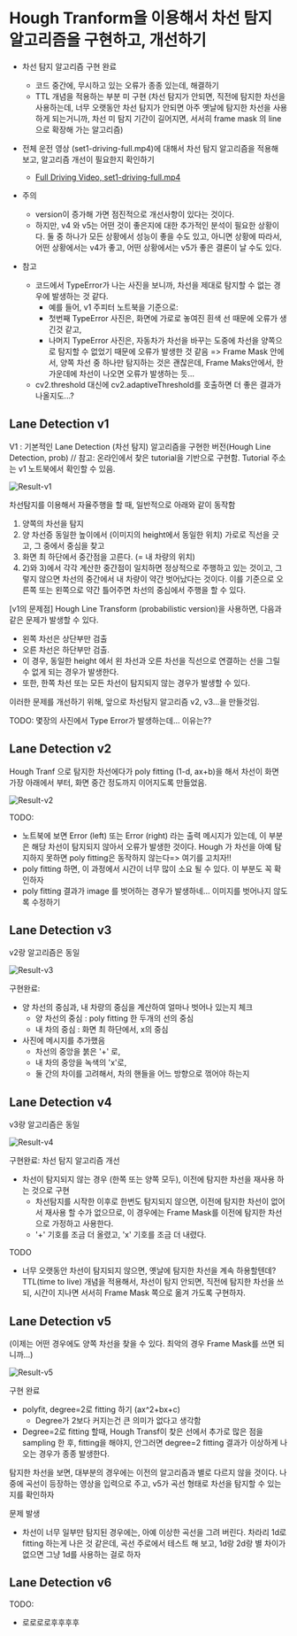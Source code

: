 # Hough Tranform을 이용해서 차선 탐지 알고리즘을 구현하고, 개선하기

* 차선 탐지 알고리즘 구현 완료
  * 코드 중간에, 무시하고 있는 오류가 종종 있는데, 해결하기
  * TTL 개념을 적용하는 부분 미 구현 (차선 탐지가 안되면, 직전에 탐지한 차선을 사용하는데, 너무 오랫동안 차선 탐지가 안되면 아주 옛날에 탐지한 차선을 사용하게 되는거니까, 차선 미 탐지 기간이 길어지면, 서서히 frame mask 의 line으로 확장해 가는 알고리즘)

* 전체 운전 영상 (set1-driving-full.mp4)에 대해서 차선 탐지 알고리즘을 적용해 보고, 알고리즘 개선이 필요한지 확인하기
  * [Full Driving Video, set1-driving-full.mp4](https://hallymackr-my.sharepoint.com/:v:/g/personal/tkim_hallymackr_onmicrosoft_com/ESzF8GNrz-pAmnYmNBgNLLYB0aKXl51CJZtXF5gV2umIrA?e=UE7Fvu)

* 주의
  * version이 증가해 가면 점진적으로 개선사항이 있다는 것이다.
  * 하지만, v4 와 v5는 어떤 것이 좋은지에 대한 추가적인 분석이 필요한 상황이다. 둘 중 하나가 모든 상황에서 성능이 좋을 수도 있고, 아니면 상황에 따라서, 어떤 상황에서는 v4가 좋고, 어떤 상황에서는 v5가 좋은 결론이 날 수도 있다.

* 참고
  * 코드에서 TypeError가 나는 사진을 보니까, 차선을 제대로 탐지할 수 없는 경우에 발생하는 것 같다. 
    * 예를 들어, v1 주피터 노트북을 기준으로:
    * 첫번째 TypeError 사진은, 화면에 가로로 놓여진 흰색 선 때문에 오류가 생긴것 같고,
    * 나머지 TypeError 사진은, 자동차가 차선을 바꾸는 도중에 차선을 양쪽으로 탐지할 수 없었기 때문에 오류가 발생한 것 같음 => Frame Mask 안에서, 양쪽 차선 중 하나만 탐지하는 것은 괜찮은데, Frame Maks안에서, 한 가운데에 차선이 나오면 오류가 발생하는 듯...
  * cv2.threshold 대신에 cv2.adaptiveThreshold를 호출하면 더 좋은 결과가 나올지도...?

## Lane Detection v1

V1 : 기본적인 Lane Detection (차선 탐지) 알고리즘을 구현한 버전(Hough Line Detection, prob) // 참고: 온라인에서 찾은 tutorial을 기반으로 구현함. Tutorial 주소는 v1 노트북에서 확인할 수 있음.

![Result-v1](./v1-out-imgs/detection-result.png)

차선탐지를 이용해서 자율주행을 할 때, 일반적으로 아래와 같이 동작함
1) 양쪽의 차선을 탐지
2) 양 차선증 동일한 높이에서 (이미지의 height에서 동일한 위치) 가로로 직선을 긋고, 그 중에서 중심을 찾고
3) 화면 최 하단에서 중간점을 고른다. (= 내 차량의 위치)
4) 2)와 3)에서 각각 계산한 중간점이 일치하면 정상적으로 주행하고 있는 것이고, 그렇지 않으면 차선의 중간에서 내 차량이 약간 벗어났다는 것이다. 이를 기준으로 오른쪽 또는 왼쪽으로 약간 틀어주면 차선의 중심에서 주행을 할 수 있다.

[v1의 문제점] Hough Line Transform (probabilistic version)을 사용하면, 다음과 같은 문제가 발생할 수 있다.
* 왼쪽 차선은 상단부만 검출
* 오른 차선은 하단부만 검출.
* 이 경우, 동일한 height 에서 왼 차선과 오른 차선을 직선으로 연결하는 선을 그릴 수 없게 되는 경우가 발생한다.
* 또한, 한쪽 차선 또는 모든 차선이 탐지되지 않는 경우가 발생할 수 있다.

이러한 문제를 개선하기 위해, 앞으로 차선탐지 알고리즘 v2, v3...을 만들것임.

TODO: 몇장의 사진에서 Type Error가 발생하는데... 이유는??

## Lane Detection v2

Hough Tranf 으로 탐지한 차선에다가 poly fitting (1-d, ax+b)을 해서 차선이 화면 가장 아래에서 부터, 화면 중간 정도까지 이어지도록 만들었음.

![Result-v2](./v2-out-imgs/detection-result.png)

TODO: 
* 노트북에 보면 Error (left) 또는 Error (right) 라는 출력 메시지가 있는데, 이 부분은 해당 차선이 탐지되지 않아서 오류가 발생한 것이다. Hough 가 차선을 아예 탐지하지 못하면 poly fitting은 동작하지 않는다=> 여기를 고치자!!
* poly fitting 하면, 이 과정에서 시간이 너무 많이 소요 될 수 있다. 이 부분도 꼭 확인하자
* poly fitting 결과가 image 를 벗어하는 경우가 발생하네... 이미지를 벗어나지 않도록 수정하기

## Lane Detection v3
v2랑 알고리즘은 동일

![Result-v3](./v3-out-imgs/detection-result.png)

구현완료:
* 양 차선의 중심과, 내 차량의 중심을 계산하여 얼마나 벗어나 있는지 체크
  * 양 차선의 중심 : poly fitting 한 두개의 선의 중심
  * 내 차의 중심 : 화면 최 하단에서, x의 중심
* 사진에 메시지를 추가했음
  * 차선의 중앙을 붉은 '+' 로, 
  * 내 차의 중앙을 녹색의 'x'로,
  * 둘 간의 차이를 고려해서, 차의 핸들을 어느 방향으로 꺾어야 하는지

## Lane Detection v4
v3랑 알고리즘은 동일

![Result-v4](./v4-out-imgs/detection-result.png)

구현완료: 차선 탐지 알고리즘 개선
* 차선이 탐지되지 않는 경우 (한쪽 또는 양쪽 모두), 이전에 탐지한 차선을 재사용 하는 것으로 구현
  * 차선탐지를 시작한 이후로 한번도 탐지되지 않으면, 이전에 탐지한 차선이 없어서 재사용 할 수가 없으므로, 이 경우에는 Frame Mask를 이전에 탐지한 차선으로 가정하고 사용한다.
  * '+' 기호를 조금 더 올렸고, 'x' 기호를 조금 더 내렸다.

TODO
* 너무 오랫동안 차선이 탐지되지 않으면, 옛날에 탐지한 차선을 계속 하용할텐데? TTL(time to live) 개념을 적용해서, 차선이 탐지 안되면, 직전에 탐지한 차선을 쓰되, 시간이 지나면 서서히 Frame Mask 쪽으로 옮겨 가도록 구현하자.

## Lane Detection v5

(이제는 어떤 경우에도 양쪽 차선을 찾을 수 있다. 최악의 경우 Frame Mask를 쓰면 되니까...)

![Result-v5](./v5-out-imgs/detection-result.png)

구현 완료
* polyfit, degree=2로 fitting 하기 (ax^2+bx+c)
  * Degree가 2보다 커지는건 큰 의미가 없다고 생각함
* Degree=2로 fitting 할때, Hough Transf이 찾은 선에서 추가로 많은 점을 sampling 한 후, fitting을 해야지, 안그러면 degree=2 fitting 결과가 이상하게 나오는 경우가 종종 발생한다.

탐지한 차선을 보면, 대부분의 경우에는 이전의 알고리즘과 별로 다르지 않을 것이다. 나중에 곡선이 등장하는 영상을 입력으로 주고, v5가 곡선 형태로 차선을 탐지할 수 있는지를 확인하자

문제 발생
- 차선이 너무 일부만 탐지된 경우에는, 아예 이상한 곡선을 그려 버린다. 차라리 1d로 fitting 하는게 나은 것 같은데, 곡선 주로에서 테스트 해 보고, 1d랑 2d랑 별 차이가 없으면 그냥 1d를 사용하는 걸로 하자

## Lane Detection v6

TODO: 
* 로로로로후후후후

